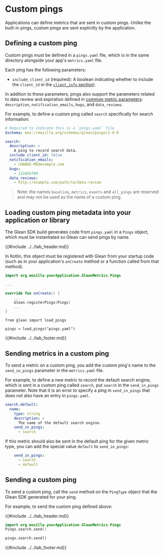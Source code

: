 # Custom pings

Applications can define metrics that are sent in custom pings. Unlike the built-in pings, custom pings are sent explicitly by the application.

## Defining a custom ping

Custom pings must be defined in a `pings.yaml` file, which is in the same directory alongside your app's `metrics.yaml` file.

Each ping has the following parameters:

- `include_client_id` (required): A boolean indicating whether to include the
  `client_id` in the [`client_info` section](index.md#The-client_info-section)).

In addition to these parameters, pings also support the parameters related to data review and expiration defined in [common metric parameters](../adding-new-metrics.md#common-metric-parameters): `description`, `notification_emails`, `bugs`, and `data_reviews`.

For example, to define a custom ping called `search` specifically for search information:

```YAML
# Required to indicate this is a `pings.yaml` file
$schema: moz://mozilla.org/schemas/glean/pings/1-0-0

search:
  description: >
    A ping to record search data.
  include_client_id: false
  notification_emails:
    - CHANGE-ME@example.com
  bugs:
    - 123456789
  data_reviews:
    - http://example.com/path/to/data-review
```

> Note: the names `baseline`, `metrics`, `events` and `all_pings` are reserved and may not be used as the name of a custom ping.

## Loading custom ping metadata into your application or library

The Glean SDK build generates code from `pings.yaml` in a `Pings` object, which must be instantiated so Glean can send pings by name.

{{#include ../../tab_header.md}}

<div data-lang="Kotlin" class="tab">

In Kotlin, this object must be registered with Glean from your startup code (such as in your application's `onCreate` method or a function called from that method).

```Kotlin
import org.mozilla.yourApplication.GleanMetrics.Pings

...

override fun onCreate() {
    ...
    Glean.registerPings(Pings)
    ...
}
```

</div>

<div data-lang="Python" class="tab">

```
from glean import load_pings

pings = load_pings("pings.yaml")
```

</div>

{{#include ../../tab_footer.md}}

## Sending metrics in a custom ping

To send a metric on a custom ping, you add the custom ping's name to the `send_in_pings` parameter in the `metrics.yaml` file.

For example, to define a new metric to record the default search engine, which is sent in a custom ping called `search`, put `search` in the `send_in_pings` parameter.  Note that it is an error to specify a ping in `send_in_pings` that does not also have an entry in `pings.yaml`.

```YAML
search.default:
  name:
    type: string
    description: >
      The name of the default search engine.
    send_in_pings:
      - search
```

If this metric should also be sent in the default ping for the given metric type, you can add the special value `default` to `send_in_pings`:

```YAML
    send_in_pings:
      - search
      - default
```

## Sending a custom ping

To send a custom ping, call the `send` method on the `PingType` object that the Glean SDK generated for your ping.

For example, to send the custom ping defined above:

{{#include ../../tab_header.md}}

<div data-lang="Kotlin" class="tab">

```kotlin
import org.mozilla.yourApplication.GleanMetrics.Pings
Pings.search.send()
```

</div>

<div data-lang="Python" class="tab">

```Python
pings.search.send()
```

</div>

{{#include ../../tab_footer.md}}
